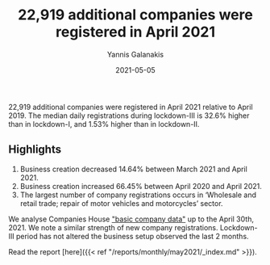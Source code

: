 ﻿---
title: 22,919 additional companies were registered in April 2021 
date: 2021-05-05
author: 
 - Yannis Galanakis
---

22,919 additional companies were registered in April 2021 relative to April 2019. The median daily registrations during lockdown-III is 32.6% higher than in lockdown-I, and 1.53% higher than in lockdown-II.  

<!--more-->

## Highlights

1. Business creation decreased 14.64% between March 2021 and April 2021.
2. Business creation increased 66.45% between April 2020 and April 2021.
3. The largest number of company registrations occurs in ‘Wholesale and retail trade; repair of motor vehicles and motorcycles’ sector.


We analyse Companies House ["basic company data"](http://download.companieshouse.gov.uk/en_output.html) up to the April 30th, 2021. We note a similar strength of new company registrations. Lockdown-III period has not altered the business setup observed the last 2 months. 

Read the report [here]({{< ref "/reports/monthly/may2021/_index.md" >}}).
